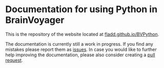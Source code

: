 Documentation for using Python in BrainVoyager
==============================================

This is the repository of the website located at [fladd.github.io/BVPython](http://fladd.github.io/BVPython).

The documentation is currently still a work in progress. If you find any mistakes please report them as [issues](https://github.com/fladd/BVPython/issues). In case you would like to further help improving the documentation, please also consider creating a [pull request](https://github.com/fladd/BVPython/pulls).
